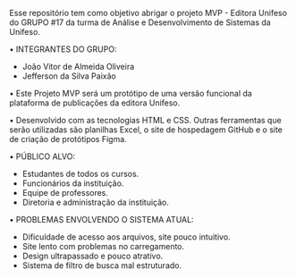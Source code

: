 Esse repositório tem como objetivo abrigar o projeto MVP - Editora Unifeso do GRUPO #17 da turma de Análise e Desenvolvimento de Sistemas da Unifeso. 

• INTEGRANTES DO GRUPO: 
- João Vitor de Almeida Oliveira
- Jefferson da Silva Paixão

• Este Projeto MVP será um protótipo de uma versão funcional da plataforma de publicações da editora Unifeso. 

• Desenvolvido com as tecnologias HTML e CSS. Outras ferramentas que serão utilizadas são planilhas Excel, o site de hospedagem GitHub e o site de criação de protótipos Figma.

• PÚBLICO ALVO:
- Estudantes de todos os cursos.
- Funcionários da instituição.
- Equipe de professores.
- Diretoria e administração da instituição.

• PROBLEMAS ENVOLVENDO O SISTEMA ATUAL:
- Dificuldade de acesso aos arquivos, site pouco intuitivo.
- Site lento com problemas no carregamento.
- Design ultrapassado e pouco atrativo.
- Sistema de filtro de busca mal estruturado.




